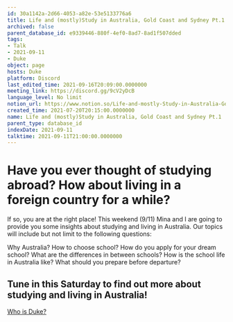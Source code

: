 ```yaml
---
id: 30a1142a-2d66-4053-a82e-53e5133776a6
title: Life and (mostly)Study in Australia, Gold Coast and Sydney Pt.1
archived: false
parent_database_id: e9339446-880f-4ef0-8ad7-8ad1f507dded
tags:
- Talk
- 2021-09-11
- Duke
object: page
hosts: Duke
platform: Discord
last_edited_time: 2021-09-16T20:09:00.0000000
meeting_link: https://discord.gg/9cV2yDcB
language_level: No limit
notion_url: https://www.notion.so/Life-and-mostly-Study-in-Australia-Gold-Coast-and-Sydney-Pt-1-30a1142a2d664053a82e53e5133776a6
created_time: 2021-07-20T20:15:00.0000000
name: Life and (mostly)Study in Australia, Gold Coast and Sydney Pt.1
parent_type: database_id
indexDate: 2021-09-11
talktime: 2021-09-11T21:00:00.0000000
---
```



# Have you ever thought of studying abroad? How about living in a foreign country for a while?

If so, you are at the right place! This weekend (9/11) Mina and I are going to provide you some insights about studying and living in Australia. Our topics will include but not limit to the following questions:

Why Australia?
How to choose school?
How do you apply for your dream school?
What are the differences in between schools?
How is the school life in Australia like?
What should you prepare before departure?

## Tune in this Saturday to find out more about studying and living in Australia!
[Who is Duke?](/e0958ccc596f4efea798c99507f0f16e)









